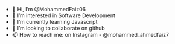 - 👋 Hi, I’m @MohammedFaiz06
- 👀 I’m interested in Software Development
- 🌱 I’m currently learning Javascript
- 💞️ I’m looking to collaborate on github
- 📫 How to reach me: on Instagram - @mohammed_ahmedfaiz7

<!---
MohammedFaiz06/MohammedFaiz06 is a ✨ special ✨ repository because its `README.md` (this file) appears on your GitHub profile.
You can click the Preview link to take a look at your changes.
--->
